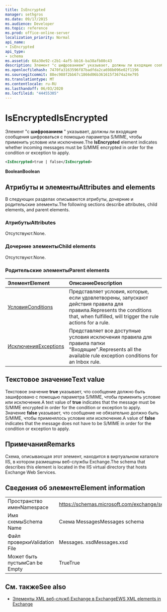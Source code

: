 ```yaml
---
title: IsEncrypted
manager: sethgros
ms.date: 09/17/2015
ms.audience: Developer
ms.topic: reference
ms.prod: office-online-server
localization_priority: Normal
api_name:
- IsEncrypted
api_type:
- schema
ms.assetid: 68a30e92-c2b1-4af5-bb16-ba38afb80c43
description: Элемент "с шифрованием" указывает, должны ли входящие сообщения шифроваться с помощью параметра S/MIME, чтобы применить условие или исключение.
ms.openlocfilehash: 7470fa3163596f87badfda2ca698b096e02f1196
ms.sourcegitcommit: 88ec988f2bb67c1866d06b361615f3674a24e795
ms.translationtype: MT
ms.contentlocale: ru-RU
ms.lasthandoff: 06/03/2020
ms.locfileid: "44455305"
---
```

# <a name="isencrypted"></a><span data-ttu-id="48b35-103">IsEncrypted</span><span class="sxs-lookup"><span data-stu-id="48b35-103">IsEncrypted</span></span>

<span data-ttu-id="48b35-104">Элемент "с **шифрованием** " указывает, должны ли входящие сообщения шифроваться с помощью параметра S/MIME, чтобы применить условие или исключение.</span><span class="sxs-lookup"><span data-stu-id="48b35-104">The **IsEncrypted** element indicates whether incoming messages must be S/MIME encrypted in order for the condition or exception to apply.</span></span> 
  
```XML
<IsEncrypted>true | false</IsEncrypted>
```

 <span data-ttu-id="48b35-105">**Boolean**</span><span class="sxs-lookup"><span data-stu-id="48b35-105">**Boolean**</span></span>
## <a name="attributes-and-elements"></a><span data-ttu-id="48b35-106">Атрибуты и элементы</span><span class="sxs-lookup"><span data-stu-id="48b35-106">Attributes and elements</span></span>

<span data-ttu-id="48b35-107">В следующих разделах описываются атрибуты, дочерние и родительские элементы.</span><span class="sxs-lookup"><span data-stu-id="48b35-107">The following sections describe attributes, child elements, and parent elements.</span></span>
  
### <a name="attributes"></a><span data-ttu-id="48b35-108">Атрибуты</span><span class="sxs-lookup"><span data-stu-id="48b35-108">Attributes</span></span>

<span data-ttu-id="48b35-109">Отсутствуют.</span><span class="sxs-lookup"><span data-stu-id="48b35-109">None.</span></span>
  
### <a name="child-elements"></a><span data-ttu-id="48b35-110">Дочерние элементы</span><span class="sxs-lookup"><span data-stu-id="48b35-110">Child elements</span></span>

<span data-ttu-id="48b35-111">Отсутствуют.</span><span class="sxs-lookup"><span data-stu-id="48b35-111">None.</span></span>
  
### <a name="parent-elements"></a><span data-ttu-id="48b35-112">Родительские элементы</span><span class="sxs-lookup"><span data-stu-id="48b35-112">Parent elements</span></span>

|<span data-ttu-id="48b35-113">**Элемент**</span><span class="sxs-lookup"><span data-stu-id="48b35-113">**Element**</span></span>|<span data-ttu-id="48b35-114">**Описание**</span><span class="sxs-lookup"><span data-stu-id="48b35-114">**Description**</span></span>|
|:-----|:-----|
|[<span data-ttu-id="48b35-115">Условия</span><span class="sxs-lookup"><span data-stu-id="48b35-115">Conditions</span></span>](conditions.md) <br/> |<span data-ttu-id="48b35-116">Представляет условия, которые, если удовлетворены, запускают действия правила для правила.</span><span class="sxs-lookup"><span data-stu-id="48b35-116">Represents the conditions that, when fulfilled, will trigger the rule actions for a rule.</span></span>  <br/> |
|[<span data-ttu-id="48b35-117">Исключения</span><span class="sxs-lookup"><span data-stu-id="48b35-117">Exceptions</span></span>](exceptions.md) <br/> |<span data-ttu-id="48b35-118">Представляет все доступные условия исключения правила для правила папки "Входящие".</span><span class="sxs-lookup"><span data-stu-id="48b35-118">Represents all the available rule exception conditions for an Inbox rule.</span></span>  <br/> |
   
## <a name="text-value"></a><span data-ttu-id="48b35-119">Текстовое значение</span><span class="sxs-lookup"><span data-stu-id="48b35-119">Text value</span></span>

<span data-ttu-id="48b35-120">Текстовое значение **true** указывает, что сообщение должно быть зашифровано с помощью параметра S/MIME, чтобы применить условие или исключение.</span><span class="sxs-lookup"><span data-stu-id="48b35-120">A text value of **true** indicates that the message must be S/MIME encrypted in order for the condition or exception to apply.</span></span> <span data-ttu-id="48b35-121">Значение **false** указывает, что сообщение не обязательно должно быть S/MIME, чтобы применялось условие или исключение.</span><span class="sxs-lookup"><span data-stu-id="48b35-121">A value of **false** indicates that the message does not have to be S/MIME in order for the condition or exception to apply.</span></span> 
  
## <a name="remarks"></a><span data-ttu-id="48b35-122">Примечания</span><span class="sxs-lookup"><span data-stu-id="48b35-122">Remarks</span></span>

<span data-ttu-id="48b35-123">Схема, описывающая этот элемент, находится в виртуальном каталоге IIS, в котором размещены веб-службы Exchange.</span><span class="sxs-lookup"><span data-stu-id="48b35-123">The schema that describes this element is located in the IIS virtual directory that hosts Exchange Web Services.</span></span>
  
## <a name="element-information"></a><span data-ttu-id="48b35-124">Сведения об элементе</span><span class="sxs-lookup"><span data-stu-id="48b35-124">Element information</span></span>

|||
|:-----|:-----|
|<span data-ttu-id="48b35-125">Пространство имен</span><span class="sxs-lookup"><span data-stu-id="48b35-125">Namespace</span></span>  <br/> |https://schemas.microsoft.com/exchange/services/2006/messages  <br/> |
|<span data-ttu-id="48b35-126">Имя схемы</span><span class="sxs-lookup"><span data-stu-id="48b35-126">Schema Name</span></span>  <br/> |<span data-ttu-id="48b35-127">Схема Messages</span><span class="sxs-lookup"><span data-stu-id="48b35-127">Messages schema</span></span>  <br/> |
|<span data-ttu-id="48b35-128">Файл проверки</span><span class="sxs-lookup"><span data-stu-id="48b35-128">Validation File</span></span>  <br/> |<span data-ttu-id="48b35-129">Messages. xsd</span><span class="sxs-lookup"><span data-stu-id="48b35-129">Messages.xsd</span></span>  <br/> |
|<span data-ttu-id="48b35-130">Может быть пустым</span><span class="sxs-lookup"><span data-stu-id="48b35-130">Can be Empty</span></span>  <br/> |<span data-ttu-id="48b35-131">True</span><span class="sxs-lookup"><span data-stu-id="48b35-131">True</span></span>  <br/> |
   
## <a name="see-also"></a><span data-ttu-id="48b35-132">См. также</span><span class="sxs-lookup"><span data-stu-id="48b35-132">See also</span></span>



- [<span data-ttu-id="48b35-133">Элементы XML веб-служб Exchange в Exchange</span><span class="sxs-lookup"><span data-stu-id="48b35-133">EWS XML elements in Exchange</span></span>](ews-xml-elements-in-exchange.md)

